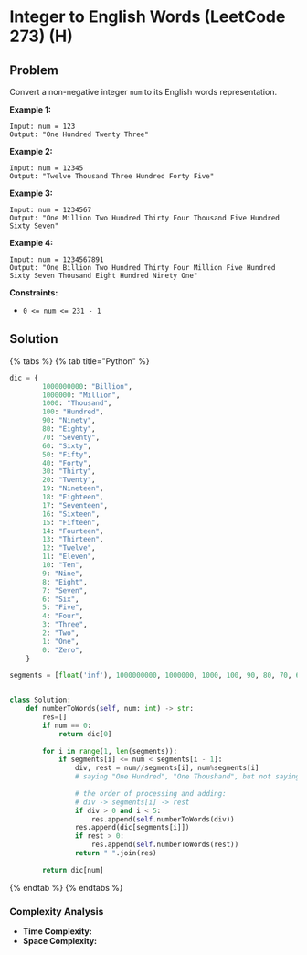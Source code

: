 # Integer to English Words (LeetCode 273) (H)

## Problem

Convert a non-negative integer `num` to its English words representation.

**Example 1:**

```
Input: num = 123
Output: "One Hundred Twenty Three"
```

**Example 2:**

```
Input: num = 12345
Output: "Twelve Thousand Three Hundred Forty Five"
```

**Example 3:**

```
Input: num = 1234567
Output: "One Million Two Hundred Thirty Four Thousand Five Hundred Sixty Seven"
```

**Example 4:**

```
Input: num = 1234567891
Output: "One Billion Two Hundred Thirty Four Million Five Hundred Sixty Seven Thousand Eight Hundred Ninety One"
```

**Constraints:**

* `0 <= num <= 231 - 1`



## Solution&#x20;

{% tabs %}
{% tab title="Python" %}
```python
dic = {
        1000000000: "Billion",
        1000000: "Million",
        1000: "Thousand",
        100: "Hundred",
        90: "Ninety",
        80: "Eighty",
        70: "Seventy",
        60: "Sixty",
        50: "Fifty",
        40: "Forty",
        30: "Thirty",
        20: "Twenty",
        19: "Nineteen",
        18: "Eighteen",
        17: "Seventeen",
        16: "Sixteen",
        15: "Fifteen",
        14: "Fourteen",
        13: "Thirteen",
        12: "Twelve",
        11: "Eleven",
        10: "Ten",
        9: "Nine",
        8: "Eight",
        7: "Seven",
        6: "Six",
        5: "Five",
        4: "Four",
        3: "Three",
        2: "Two",
        1: "One",
        0: "Zero",
    }

segments = [float('inf'), 1000000000, 1000000, 1000, 100, 90, 80, 70, 60, 50, 40, 30, 20]
        

class Solution:
    def numberToWords(self, num: int) -> str:
        res=[]
        if num == 0:
            return dic[0]
        
        for i in range(1, len(segments)):
            if segments[i] <= num < segments[i - 1]:
                div, rest = num//segments[i], num%segments[i]
                # saying "One Hundred", "One Thoushand", but not saying "One Fifty"
                
                # the order of processing and adding:
                # div -> segments[i] -> rest
                if div > 0 and i < 5:
                    res.append(self.numberToWords(div))
                res.append(dic[segments[i]])
                if rest > 0:
                    res.append(self.numberToWords(rest))
                return " ".join(res)
        
        return dic[num]
```
{% endtab %}
{% endtabs %}

### Complexity Analysis

* **Time Complexity:**&#x20;
* **Space Complexity:**&#x20;
